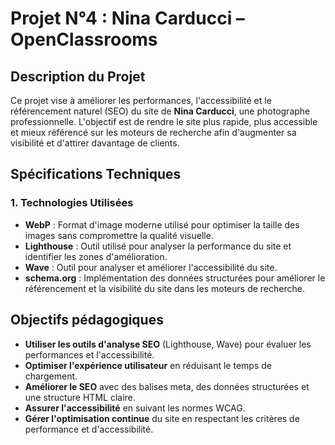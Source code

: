 # Projet N°4 : Nina Carducci – OpenClassrooms

## Description du Projet
Ce projet vise à améliorer les performances, l'accessibilité et le référencement naturel (SEO) du site de **Nina Carducci**, une photographe professionnelle. L'objectif est de rendre le site plus rapide, plus accessible et mieux référencé sur les moteurs de recherche afin d'augmenter sa visibilité et d'attirer davantage de clients.

## Spécifications Techniques
### 1. **Technologies Utilisées**
- **WebP** : Format d'image moderne utilisé pour optimiser la taille des images sans compromettre la qualité visuelle.
- **Lighthouse** : Outil utilisé pour analyser la performance du site et identifier les zones d'amélioration.
- **Wave** : Outil pour analyser et améliorer l'accessibilité du site.
- **schema.org** : Implémentation des données structurées pour améliorer le référencement et la visibilité du site dans les moteurs de recherche.

## Objectifs pédagogiques
- **Utiliser les outils d'analyse SEO** (Lighthouse, Wave) pour évaluer les performances et l'accessibilité.
- **Optimiser l'expérience utilisateur** en réduisant le temps de chargement.
- **Améliorer le SEO** avec des balises meta, des données structurées et une structure HTML claire.
- **Assurer l'accessibilité** en suivant les normes WCAG.
- **Gérer l'optimisation continue** du site en respectant les critères de performance et d'accessibilité.
